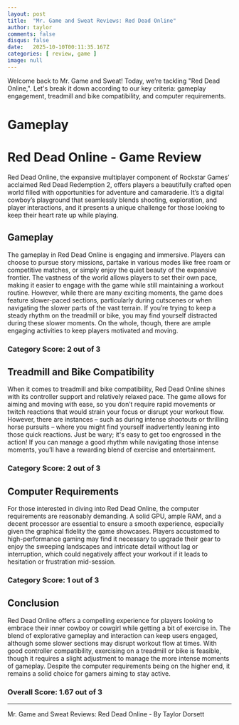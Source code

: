 ```yaml
---
layout: post
title:  "Mr. Game and Sweat Reviews: Red Dead Online"
author: taylor
comments: false
disqus: false
date:   2025-10-10T00:11:35.167Z
categories: [ review, game ]
image: null
---
```


Welcome back to Mr. Game and Sweat! Today, we’re tackling "Red Dead Online,". Let's break it down according to our key criteria: gameplay engagement, treadmill and bike compatibility, and computer requirements.

# Gameplay

# Red Dead Online - Game Review

Red Dead Online, the expansive multiplayer component of Rockstar Games’ acclaimed Red Dead Redemption 2, offers players a beautifully crafted open world filled with opportunities for adventure and camaraderie. It’s a digital cowboy’s playground that seamlessly blends shooting, exploration, and player interactions, and it presents a unique challenge for those looking to keep their heart rate up while playing.

## Gameplay

The gameplay in Red Dead Online is engaging and immersive. Players can choose to pursue story missions, partake in various modes like free roam or competitive matches, or simply enjoy the quiet beauty of the expansive frontier. The vastness of the world allows players to set their own pace, making it easier to engage with the game while still maintaining a workout routine. However, while there are many exciting moments, the game does feature slower-paced sections, particularly during cutscenes or when navigating the slower parts of the vast terrain. If you’re trying to keep a steady rhythm on the treadmill or bike, you may find yourself distracted during these slower moments. On the whole, though, there are ample engaging activities to keep players motivated and moving.

### Category Score: 2 out of 3

## Treadmill and Bike Compatibility

When it comes to treadmill and bike compatibility, Red Dead Online shines with its controller support and relatively relaxed pace. The game allows for aiming and moving with ease, so you don’t require rapid movements or twitch reactions that would strain your focus or disrupt your workout flow. However, there are instances – such as during intense shootouts or thrilling horse pursuits – where you might find yourself inadvertently leaning into those quick reactions. Just be wary; it's easy to get too engrossed in the action! If you can manage a good rhythm while navigating those intense moments, you’ll have a rewarding blend of exercise and entertainment.

### Category Score: 2 out of 3

## Computer Requirements

For those interested in diving into Red Dead Online, the computer requirements are reasonably demanding. A solid GPU, ample RAM, and a decent processor are essential to ensure a smooth experience, especially given the graphical fidelity the game showcases. Players accustomed to high-performance gaming may find it necessary to upgrade their gear to enjoy the sweeping landscapes and intricate detail without lag or interruption, which could negatively affect your workout if it leads to hesitation or frustration mid-session.

### Category Score: 1 out of 3

## Conclusion

Red Dead Online offers a compelling experience for players looking to embrace their inner cowboy or cowgirl while getting a bit of exercise in. The blend of explorative gameplay and interaction can keep users engaged, although some slower sections may disrupt workout flow at times. With good controller compatibility, exercising on a treadmill or bike is feasible, though it requires a slight adjustment to manage the more intense moments of gameplay. Despite the computer requirements being on the higher end, it remains a solid choice for gamers aiming to stay active.

### Overall Score: 1.67 out of 3

---

Mr. Game and Sweat Reviews: Red Dead Online - By Taylor Dorsett
